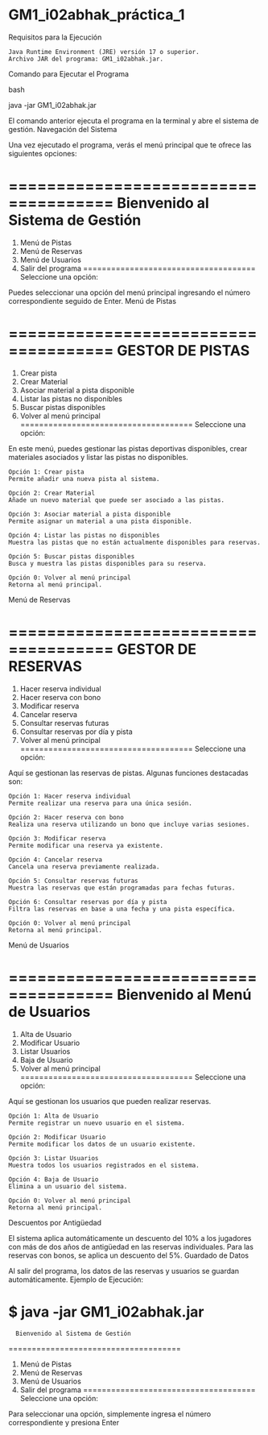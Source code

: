 # GM1_i02abhak_práctica_1
 Requisitos para la Ejecución

    Java Runtime Environment (JRE) versión 17 o superior.
    Archivo JAR del programa: GM1_i02abhak.jar.

Comando para Ejecutar el Programa

bash

java -jar GM1_i02abhak.jar

El comando anterior ejecuta el programa en la terminal y abre el sistema de gestión.
Navegación del Sistema

Una vez ejecutado el programa, verás el menú principal que te ofrece las siguientes opciones:

=====================================
      Bienvenido al Sistema de Gestión
=====================================
1. Menú de Pistas
2. Menú de Reservas
3. Menú de Usuarios
0. Salir del programa
=====================================
Seleccione una opción:

Puedes seleccionar una opción del menú principal ingresando el número correspondiente seguido de Enter.
Menú de Pistas

=====================================
        GESTOR DE PISTAS
=====================================
1. Crear pista
2. Crear Material
3. Asociar material a pista disponible
4. Listar las pistas no disponibles
5. Buscar pistas disponibles
0. Volver al menú principal
=====================================
Seleccione una opción:

En este menú, puedes gestionar las pistas deportivas disponibles, crear materiales asociados y listar las pistas no disponibles.

    Opción 1: Crear pista
    Permite añadir una nueva pista al sistema.

    Opción 2: Crear Material
    Añade un nuevo material que puede ser asociado a las pistas.

    Opción 3: Asociar material a pista disponible
    Permite asignar un material a una pista disponible.

    Opción 4: Listar las pistas no disponibles
    Muestra las pistas que no están actualmente disponibles para reservas.

    Opción 5: Buscar pistas disponibles
    Busca y muestra las pistas disponibles para su reserva.

    Opción 0: Volver al menú principal
    Retorna al menú principal.

Menú de Reservas

=====================================
        GESTOR DE RESERVAS
=====================================
1. Hacer reserva individual
2. Hacer reserva con bono
3. Modificar reserva
4. Cancelar reserva
5. Consultar reservas futuras
6. Consultar reservas por día y pista
0. Volver al menú principal
=====================================
Seleccione una opción:

Aquí se gestionan las reservas de pistas. Algunas funciones destacadas son:

    Opción 1: Hacer reserva individual
    Permite realizar una reserva para una única sesión.

    Opción 2: Hacer reserva con bono
    Realiza una reserva utilizando un bono que incluye varias sesiones.

    Opción 3: Modificar reserva
    Permite modificar una reserva ya existente.

    Opción 4: Cancelar reserva
    Cancela una reserva previamente realizada.

    Opción 5: Consultar reservas futuras
    Muestra las reservas que están programadas para fechas futuras.

    Opción 6: Consultar reservas por día y pista
    Filtra las reservas en base a una fecha y una pista específica.

    Opción 0: Volver al menú principal
    Retorna al menú principal.

Menú de Usuarios

=====================================
      Bienvenido al Menú de Usuarios
=====================================
1. Alta de Usuario
2. Modificar Usuario
3. Listar Usuarios
4. Baja de Usuario
0. Volver al menú principal
=====================================
Seleccione una opción:

Aquí se gestionan los usuarios que pueden realizar reservas.

    Opción 1: Alta de Usuario
    Permite registrar un nuevo usuario en el sistema.

    Opción 2: Modificar Usuario
    Permite modificar los datos de un usuario existente.

    Opción 3: Listar Usuarios
    Muestra todos los usuarios registrados en el sistema.

    Opción 4: Baja de Usuario
    Elimina a un usuario del sistema.

    Opción 0: Volver al menú principal
    Retorna al menú principal.

Descuentos por Antigüedad

El sistema aplica automáticamente un descuento del 10% a los jugadores con más de dos años de antigüedad en las reservas individuales. Para las reservas con bonos, se aplica un descuento del 5%.
Guardado de Datos

Al salir del programa, los datos de las reservas y usuarios se guardan automáticamente.
Ejemplo de Ejecución:

$ java -jar GM1_i02abhak.jar
=====================================
      Bienvenido al Sistema de Gestión
=====================================
1. Menú de Pistas
2. Menú de Reservas
3. Menú de Usuarios
0. Salir del programa
=====================================
Seleccione una opción:

Para seleccionar una opción, simplemente ingresa el número correspondiente y presiona Enter
